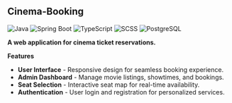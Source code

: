 ## Cinema-Booking

![Java](https://img.shields.io/badge/Java-Backend-red?logo=java)
![Spring Boot](https://img.shields.io/badge/Spring%20Boot-WebFramework-brightgreen?logo=spring)
![TypeScript](https://img.shields.io/badge/TypeScript-Frontend-blue?logo=typescript)
![SCSS](https://img.shields.io/badge/SCSS-Design-pink?logo=sass)
![PostgreSQL](https://img.shields.io/badge/PostgreSQL-Database-lightblue?logo=postgresql)

**A web application for cinema ticket reservations.**

**Features**

- **User Interface** - Responsive design for seamless booking experience.
- **Admin Dashboard** - Manage movie listings, showtimes, and bookings.
- **Seat Selection** - Interactive seat map for real-time availability.
- **Authentication** - User login and registration for personalized services.
